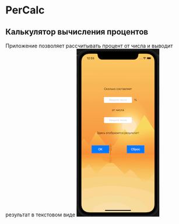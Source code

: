 # PerCalc
## Калькулятор вычисления процентов



Приложение позволяет рассчитывать процент от числа и выводит результат в текстовом виде
![Picture](PerCalc.jpg)
